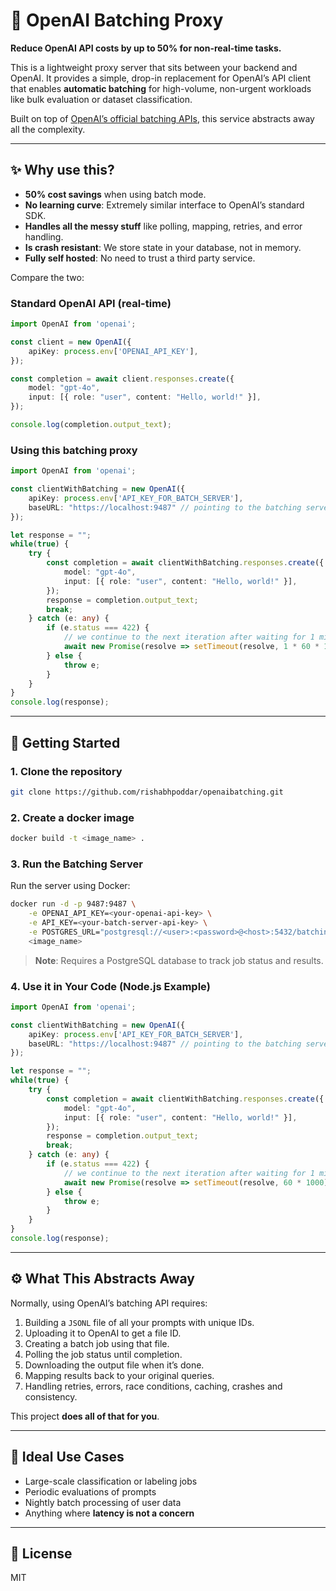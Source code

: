 # 🧠 OpenAI Batching Proxy

**Reduce OpenAI API costs by up to 50% for non-real-time tasks.**

This is a lightweight proxy server that sits between your backend and OpenAI. It provides a simple, drop-in replacement for OpenAI’s API client that enables **automatic batching** for high-volume, non-urgent workloads like bulk evaluation or dataset classification.

Built on top of [OpenAI’s official batching APIs](https://platform.openai.com/docs/guides/batch#4-check-the-status-of-a-batch), this service abstracts away all the complexity.

---

## ✨ Why use this?

- **50% cost savings** when using batch mode.
- **No learning curve**: Extremely similar interface to OpenAI’s standard SDK.
- **Handles all the messy stuff** like polling, mapping, retries, and error handling.
- **Is crash resistant**: We store state in your database, not in memory.
- **Fully self hosted**: No need to trust a third party service.

Compare the two:

### Standard OpenAI API (real-time)

```ts
import OpenAI from 'openai';

const client = new OpenAI({
    apiKey: process.env['OPENAI_API_KEY'],
});

const completion = await client.responses.create({
    model: "gpt-4o",
    input: [{ role: "user", content: "Hello, world!" }],
});

console.log(completion.output_text);
```

### Using this batching proxy

```ts
import OpenAI from 'openai';

const clientWithBatching = new OpenAI({
    apiKey: process.env['API_KEY_FOR_BATCH_SERVER'],
    baseURL: "https://localhost:9487" // pointing to the batching server
});

let response = "";
while(true) {
    try {
        const completion = await clientWithBatching.responses.create({
            model: "gpt-4o",
            input: [{ role: "user", content: "Hello, world!" }],
        });
        response = completion.output_text;
        break;
    } catch (e: any) {
        if (e.status === 422) {
            // we continue to the next iteration after waiting for 1 min
            await new Promise(resolve => setTimeout(resolve, 1 * 60 * 1000));
        } else {
            throw e;
        }
    }
}
console.log(response);
```

---

## 🚀 Getting Started

### 1. Clone the repository

```bash
git clone https://github.com/rishabhpoddar/openaibatching.git
```

### 2. Create a docker image

```bash
docker build -t <image_name> .
```

### 3. Run the Batching Server

Run the server using Docker:

```bash
docker run -d -p 9487:9487 \
    -e OPENAI_API_KEY=<your-openai-api-key> \
    -e API_KEY=<your-batch-server-api-key> \
    -e POSTGRES_URL="postgresql://<user>:<password>@<host>:5432/batching_db" \
    <image_name>
```

> **Note**: Requires a PostgreSQL database to track job status and results.

### 4. Use it in Your Code (Node.js Example)

```ts
import OpenAI from 'openai';

const clientWithBatching = new OpenAI({
    apiKey: process.env['API_KEY_FOR_BATCH_SERVER'],
    baseURL: "https://localhost:9487" // pointing to the batching server
});

let response = "";
while(true) {
    try {
        const completion = await clientWithBatching.responses.create({
            model: "gpt-4o",
            input: [{ role: "user", content: "Hello, world!" }],
        });
        response = completion.output_text;
        break;
    } catch (e: any) {
        if (e.status === 422) {
            // we continue to the next iteration after waiting for 1 min
            await new Promise(resolve => setTimeout(resolve, 60 * 1000));
        } else {
            throw e;
        }
    }
}
console.log(response);
```

---

## ⚙️ What This Abstracts Away

Normally, using OpenAI’s batching API requires:

1. Building a `JSONL` file of all your prompts with unique IDs.
2. Uploading it to OpenAI to get a file ID.
3. Creating a batch job using that file.
4. Polling the job status until completion.
5. Downloading the output file when it’s done.
6. Mapping results back to your original queries.
7. Handling retries, errors, race conditions, caching, crashes and consistency.

This project **does all of that for you**.

---

## 🧩 Ideal Use Cases

- Large-scale classification or labeling jobs
- Periodic evaluations of prompts
- Nightly batch processing of user data
- Anything where **latency is not a concern**

---

## 📄 License

MIT
